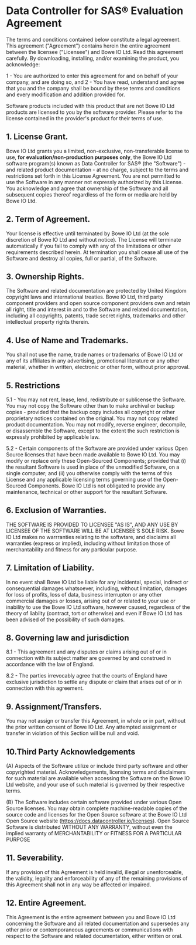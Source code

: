 Data Controller for SAS® Evaluation Agreement
====================
The terms and conditions contained below constitute a legal agreement. This agreement ("Agreement") contains herein the entire agreement between the licensee ("Licensee") and Bowe IO Ltd. Read this agreement carefully. By downloading, installing, and/or examining the product, you acknowledge:

1 - You are authorized to enter this agreement for and on behalf of your company, and are doing so, and 2 - You have read, understand and agree that you and the company shall be bound by these terms and conditions and every modification and addition provided for.

Software products included with this product that are not Bowe IO Ltd products are licensed to you by the software provider. Please refer to the license contained in the provider's product for their terms of use.

## 1. License Grant.
Bowe IO Ltd grants you a limited, non-exclusive, non-transferable license to use, **for evaluation/non-production purposes only**, the Bowe IO Ltd software program(s) known as Data Controller for SAS® (the "Software") - and related product documentation - at no charge, subject to the terms and restrictions set forth in this License Agreement. You are not permitted to use the Software in any manner not expressly authorized by this License. You acknowledge and agree that ownership of the Software and all subsequent copies thereof regardless of the form or media are held by Bowe IO Ltd.

## 2. Term of Agreement.
Your license is effective until terminated by Bowe IO Ltd (at the sole discretion of Bowe IO Ltd and without notice). The License will terminate automatically if you fail to comply with any of the limitations or other requirements described herein. At termination you shall cease all use of the Software and destroy all copies, full or partial, of the Software.

## 3. Ownership Rights.
The Software and related documentation are protected by United Kingdom copyright laws and international treaties. Bowe IO Ltd, third party component providers and open source component providers own and retain all right, title and interest in and to the Software and related documentation, including all copyrights, patents, trade secret rights, trademarks and other intellectual property rights therein.

## 4. Use of Name and Trademarks.
You shall not use the name, trade names or trademarks of Bowe IO Ltd or any of its affiliates in any advertising, promotional literature or any other material, whether in written, electronic or other form, without prior approval.

## 5. Restrictions
5.1 - You may not rent, lease, lend, redistribute or sublicense the Software. You may not copy the Software other than to make archival or backup copies - provided that the backup copy includes all copyright or other proprietary notices contained on the original. You may not copy related product documentation. You may not modify, reverse engineer, decompile, or disassemble the Software, except to the extent the such restriction is expressly prohibited by applicable law.

5.2 - Certain components of the Software are provided under various Open Source licenses that have been made available to Bowe IO Ltd. You may modify or replace only these Open-Sourced Components; provided that (i) the resultant Software is used in place of the unmodified Software, on a single computer; and (ii) you otherwise comply with the terms of this License and any applicable licensing terms governing use of the Open-Sourced Components. Bowe IO Ltd is not obligated to provide any maintenance, technical or other support for the resultant Software.

## 6. Exclusion of Warranties.
THE SOFTWARE IS PROVIDED TO LICENSEE "AS IS", AND ANY USE BY LICENSEE OF THE SOFTWARE WILL BE AT LICENSEE'S SOLE RISK. Bowe IO Ltd makes no warrranties relating to the softwtare, and disclaims all warranties (express or implied), including without limitation those of merchantability and fitness for any particular purpose.

## 7. Limitation of Liability.
In no event shall Bowe IO Ltd be liable for any incidental, special, indirect or consequential damages whatsoever, including, without limitation, damages for loss of profits, loss of data, business interrupton or any other commercial damages or losses, arising out of or related to your use or inability to use the Bowe IO Ltd software, however caused, regardless of the theory of liabilty (contract, tort or otherwise) and even if Bowe IO Ltd has been advised of the possibility of such damages.

## 8. Governing law and jurisdiction
8.1 - This agreement and any disputes or claims arising out of or in connection with its subject matter are governed by and construed in accordance with the law of England.

8.2 - The parties irrevocably agree that the courts of England have exclusive jurisdiction to settle any dispute or claim that arises out of or in connection with this agreement.


## 9. Assignment/Transfers.
You may not assign or transfer this Agreement, in whole or in part, without the prior written consent of Bowe IO Ltd. Any attempted assignment or transfer in violation of this Section will be null and void.

## 10.Third Party Acknowledgements

(A) Aspects of the Software utilize or include third party software and other copyrighted material. Acknowledgements, licensing terms and disclaimers for such material are available when accessing the Software on the Bowe IO Ltd website, and your use of such material is governed by their respective terms.

(B) The Software includes certain software provided under various Open Source licenses. You may obtain complete machine-readable copies of the source code and licenses for the Open Source software at the Bowe IO Ltd Open Source website (https://docs.datacontroller.io/licenses). Open Source Software is distributed WITHOUT ANY WARRANTY, without even the implied warranty of MERCHANTABILITY or FITNESS FOR A PARTICULAR PURPOSE

## 11. Severability.
If any provision of this Agreement is held invalid, illegal or unenforceable, the validity, legality and enforceability of any of the remaining provisions of this Agreement shall not in any way be affected or impaired.

## 12. Entire Agreement.
This Agreement is the entire agreement between you and Bowe IO Ltd concerning the Software and all related documentation and supersedes any other prior or contemporaneous agreements or communications with respect to the Software and related documentation, either written or oral.
